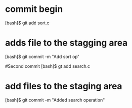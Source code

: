 # commit begin

[bash]$ git add sort.c


# adds file to the stagging area

[bash]$ git commit -m "Add sort op"

#Second commit
[bash]$ gt add search.c


# add files to the staging area
[bash]$ git commit -m "Added search operation"
